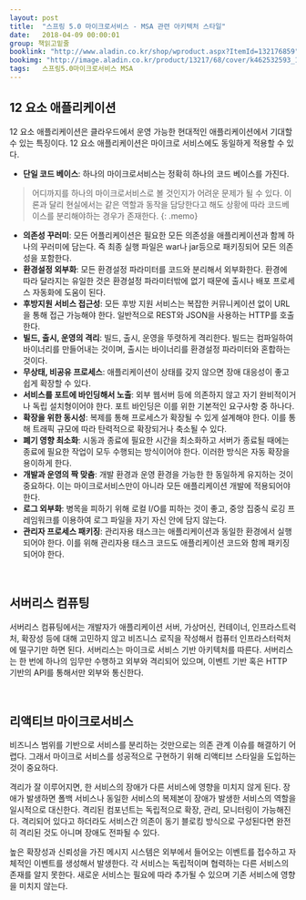 ```yaml
---
layout: post
title:  "스프링 5.0 마이크로서비스 - MSA 관련 아키텍처 스타일"
date:   2018-04-09 00:00:01
group: 책읽고밑줄
booklink: "http://www.aladin.co.kr/shop/wproduct.aspx?ItemId=132176859"
bookimg: "http://image.aladin.co.kr/product/13217/68/cover/k462532593_1.jpg"
tags:	스프링5.0마이크로서비스 MSA 
---
```


## 12 요소 애플리케이션
12 요소 애플리케이션은 클라우드에서 운영 가능한 현대적인 애플리케이션에서 기대할 수 있는 특징이다. 12 요소 애플리케이션은 마이크로 서비스에도 동일하게 적용할 수 있다. 

- **단일 코드 베이스**: 하나의 마이크로서비스는 정확히 하나의 코드 베이스를 가진다. 

> 어디까지를 하나의 마이크로서비스로 볼 것인지가 어려운 문제가 될 수 있다. 이론과 달리 현실에서는 같은 역할과 동작을 담당한다고 해도 상황에 따라 코드베이스를 분리해야하는 경우가 존재한다.
{: .memo}


- **의존성 꾸러미**: 모든 어플리케이션은 필요한 모든 의존성을 애플리케이션과 함께 하나의 꾸러미에 담는다. 즉 최종 실행 파일은  war나 jar등으로 패키징되어 모든 의존성을 포함한다. 
- **환경설정 외부화**: 모든 환경설정 파라미터를 코드와 분리해서 외부화한다. 환경에 따라 달라지는 유일한 것은 환경설정 파라미터밖에 없기 때문에 출시나 배포 프로세스 자동화에 도움이 된다. 
- **후방지원 서비스 접근성**: 모든 후방 지원 서비스는 복잡한 커뮤니케이션 없이 URL을 통해 접근 가능해야 한다. 일반적으로 REST와 JSON을 사용하는 HTTP를 호출한다. 
- **빌드, 출시, 운영의 격리**: 빌드, 출시, 운영을 뚜렷하게 격리한다. 빌드는 컴파일하여 바이너리를 만들어내는 것이며, 출시는 바이너리를 환경설정 파라미터와 혼합하는 것이다. 
- **무상태, 비공유 프로세스**: 애플리케이션이 상태를 갖지 않으면 장애 대응성이 좋고 쉽게 확장할 수 있다. 
- **서비스를 포트에 바인딩해서 노출**: 외부 웹서버 등에 의존하지 않고 자기 완비적이거나 독립 설치형이어야 한다. 포트 바인딩은 이를 위한 기본적인 요구사항 중 하나다. 
- **확장을 위한 동시성**: 복제를 통해 프로세스가 확장될 수 있게 설계해야 한다. 이를 통해 트래픽 규모에 따라 탄력적으로 확장되거나 축소될 수 있다. 
- **폐기 영향 최소화**: 시동과 종료에 필요한 시간을 최소화하고 서버가 종료될 때에는 종료에 필요한 작업이 모두 수행되는 방식이어야 한다. 이러한 방식은 자동 확장을 용이하게 한다.
- **개발과 운영의 짝 맞춤**: 개발 환경과 운영 환경을 가능한 한 동일하게 유지하는 것이 중요하다. 이는 마이크로서비스만이 아니라  모든 애플리케이션 개발에 적용되어야 한다. 
- **로그 외부화**: 병목을 피하기 위해 로컬 I/O를 피하는 것이 좋고, 중앙 집중식 로깅 프레임워크를 이용하여 로그 파일을 자기 자신 안에 담지 않는다. 
- **관리자 프로세스 패키징**: 관리자용 태스크는 애플리케이션과 동일한 환경에서 실행되어야 한다. 이를 위해 관리자용 태스크 코드도 애플리케이션 코드와 함께 패키징되어야 한다. 

<br/>

## 서버리스 컴퓨팅
서버리스 컴퓨팅에서는 개발자가 애플리케이션 서버, 가상머신, 컨테이너, 인프라스트럭처, 확장성 등에 대해 고민하지 않고 비즈니스 로직을 작성해서 컴퓨터 인프라스터럭처에 떨구기만 하면 된다. 서버리스는 마이크로 서비스 기반 아키텍처를 따른다. 서버리스는 한 번에 하나의 임무만 수행하고 외부와 격리되어 있으며, 이벤트 기반 혹은 HTTP 기반의 API를 통해서만 외부와 통신한다. 

<br/>

## 리액티브 마이크로서비스
비즈니스 범위를 기반으로 서비스를 분리하는 것만으로는 의존 관계 이슈를 해결하기 어렵다. 그래서 마이크로 서비스를 성공적으로 구현하기 위해 리액티브 스타일을 도입하는 것이 중요하다. 

격리가 잘 이루어지면, 한 서비스의 장애가 다른 서비스에 영향을 미치지 않게 된다. 장애가 발생하면 폴백 서비스나 동일한 서비스의 복제본이 장애가 발생한 서비스의 역할을 일시적으로 대신한다. 격리된 컴포넌트는 독립적으로 확장, 관리, 모니터링이 가능해진다. 격리되어 있다고 하더라도 서비스간 의존이 동기 블로킹 방식으로 구성된다면 완전히 격리된 것도 아니며 장애도 전파될 수 있다.  

높은 확장성과 신뢰성을 가진 메시지 시스템은 외부에서 들어오는 이벤트를 접수하고 자체적인 이벤트를 생성해서 발생한다. 각 서비스는 독립적이며 협력하는 다른 서비스의 존재를 알지 못한다. 새로운 서비스는 필요에 따라 추가될 수 있으며 기존 서비스에 영향을 미치지 않는다. 

<br/>
